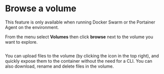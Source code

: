 # Browse a volume


This feature is only available when running Docker Swarm or the Portainer Agent on the environment.


From the menu select **Volumes** then click **browse** next to the volume you want to explore.

<figure><img src="../..//assets/2.15-docker_volumes_volume_browse.gif" alt=""><figcaption></figcaption></figure>

You can upload files to the volume (by clicking the icon in the top right), and quickly expose them to the container without the need for a CLI. You can also download, rename and delete files in the volume.

<figure><img src="../..//assets/2.15-docker_volumes_volume_browser_files.png" alt=""><figcaption></figcaption></figure>
